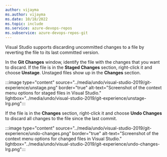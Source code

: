 ```yaml
---
author: vijayma
ms.author: vijayma
ms.date: 10/18/2022
ms.topic: include
ms.service: azure-devops-repos
ms.subservice: azure-devops-repos-git
---
```


Visual Studio supports discarding uncommitted changes to a file by reverting the file to its last committed version.

In the **Git Changes** window, identify the file with the changes that you want to discard. If the file is in the **Staged Changes** section, right-click it and choose **Unstage**. Unstaged files show up in the **Changes** section.

:::image type="content" source="../media/undo/visual-studio-2019/git-experience/unstage.png" border="true" alt-text="Screenshot of the context menu options for staged files in Visual Studio." lightbox="../media/undo/visual-studio-2019/git-experience/unstage-lrg.png":::

If the file is in the **Changes** section, right-click it and choose **Undo Changes** to discard all changes to the file since the last commit.

:::image type="content" source="../media/undo/visual-studio-2019/git-experience/undo-changes.png" border="true" alt-text="Screenshot of the context menu options for changed files in Visual Studio." lightbox="../media/undo/visual-studio-2019/git-experience/undo-changes-lrg.png":::
